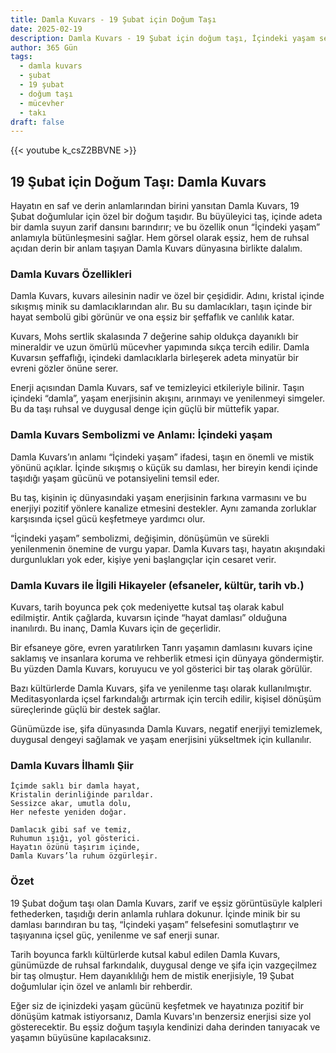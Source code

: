 ```yaml
---
title: Damla Kuvars - 19 Şubat için Doğum Taşı
date: 2025-02-19
description: Damla Kuvars - 19 Şubat için doğum taşı, İçindeki yaşam sembolü. Bu özel taşın derin anlamını öğrenin.
author: 365 Gün
tags:
  - damla kuvars
  - şubat
  - 19 şubat
  - doğum taşı
  - mücevher
  - takı
draft: false
---
```


{{< youtube k_csZ2BBVNE >}}

## 19 Şubat için Doğum Taşı: Damla Kuvars

Hayatın en saf ve derin anlamlarından birini yansıtan Damla Kuvars, 19 Şubat doğumlular için özel bir doğum taşıdır. Bu büyüleyici taş, içinde adeta bir damla suyun zarif dansını barındırır; ve bu özellik onun “İçindeki yaşam” anlamıyla bütünleşmesini sağlar. Hem görsel olarak eşsiz, hem de ruhsal açıdan derin bir anlam taşıyan Damla Kuvars dünyasına birlikte dalalım.

### Damla Kuvars Özellikleri

Damla Kuvars, kuvars ailesinin nadir ve özel bir çeşididir. Adını, kristal içinde sıkışmış minik su damlacıklarından alır. Bu su damlacıkları, taşın içinde bir hayat sembolü gibi görünür ve ona eşsiz bir şeffaflık ve canlılık katar.

Kuvars, Mohs sertlik skalasında 7 değerine sahip oldukça dayanıklı bir mineraldir ve uzun ömürlü mücevher yapımında sıkça tercih edilir. Damla Kuvarsın şeffaflığı, içindeki damlacıklarla birleşerek adeta minyatür bir evreni gözler önüne serer.

Enerji açısından Damla Kuvars, saf ve temizleyici etkileriyle bilinir. Taşın içindeki “damla”, yaşam enerjisinin akışını, arınmayı ve yenilenmeyi simgeler. Bu da taşı ruhsal ve duygusal denge için güçlü bir müttefik yapar.

### Damla Kuvars Sembolizmi ve Anlamı: İçindeki yaşam

Damla Kuvars’ın anlamı “İçindeki yaşam” ifadesi, taşın en önemli ve mistik yönünü açıklar. İçinde sıkışmış o küçük su damlası, her bireyin kendi içinde taşıdığı yaşam gücünü ve potansiyelini temsil eder.

Bu taş, kişinin iç dünyasındaki yaşam enerjisinin farkına varmasını ve bu enerjiyi pozitif yönlere kanalize etmesini destekler. Aynı zamanda zorluklar karşısında içsel gücü keşfetmeye yardımcı olur.

“İçindeki yaşam” sembolizmi, değişimin, dönüşümün ve sürekli yenilenmenin önemine de vurgu yapar. Damla Kuvars taşı, hayatın akışındaki durgunlukları yok eder, kişiye yeni başlangıçlar için cesaret verir.

### Damla Kuvars ile İlgili Hikayeler (efsaneler, kültür, tarih vb.)

Kuvars, tarih boyunca pek çok medeniyette kutsal taş olarak kabul edilmiştir. Antik çağlarda, kuvarsın içinde “hayat damlası” olduğuna inanılırdı. Bu inanç, Damla Kuvars için de geçerlidir.

Bir efsaneye göre, evren yaratılırken Tanrı yaşamın damlasını kuvars içine saklamış ve insanlara koruma ve rehberlik etmesi için dünyaya göndermiştir. Bu yüzden Damla Kuvars, koruyucu ve yol gösterici bir taş olarak görülür.

Bazı kültürlerde Damla Kuvars, şifa ve yenilenme taşı olarak kullanılmıştır. Meditasyonlarda içsel farkındalığı artırmak için tercih edilir, kişisel dönüşüm süreçlerinde güçlü bir destek sağlar.

Günümüzde ise, şifa dünyasında Damla Kuvars, negatif enerjiyi temizlemek, duygusal dengeyi sağlamak ve yaşam enerjisini yükseltmek için kullanılır.

### Damla Kuvars İlhamlı Şiir

```
İçimde saklı bir damla hayat,
Kristalin derinliğinde parıldar.
Sessizce akar, umutla dolu,
Her nefeste yeniden doğar.

Damlacık gibi saf ve temiz,
Ruhumun ışığı, yol gösterici.
Hayatın özünü taşırım içinde,
Damla Kuvars’la ruhum özgürleşir.
```

### Özet

19 Şubat doğum taşı olan Damla Kuvars, zarif ve eşsiz görüntüsüyle kalpleri fethederken, taşıdığı derin anlamla ruhlara dokunur. İçinde minik bir su damlası barındıran bu taş, “İçindeki yaşam” felsefesini somutlaştırır ve taşıyanına içsel güç, yenilenme ve saf enerji sunar.

Tarih boyunca farklı kültürlerde kutsal kabul edilen Damla Kuvars, günümüzde de ruhsal farkındalık, duygusal denge ve şifa için vazgeçilmez bir taş olmuştur. Hem dayanıklılığı hem de mistik enerjisiyle, 19 Şubat doğumlular için özel ve anlamlı bir rehberdir.

Eğer siz de içinizdeki yaşam gücünü keşfetmek ve hayatınıza pozitif bir dönüşüm katmak istiyorsanız, Damla Kuvars'ın benzersiz enerjisi size yol gösterecektir. Bu eşsiz doğum taşıyla kendinizi daha derinden tanıyacak ve yaşamın büyüsüne kapılacaksınız.